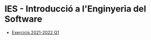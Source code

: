 # IES - Introducció a l'Enginyeria del Software

- [Exercicis 2021-2022 Q1](https://github.com/andyfratello/IES)


